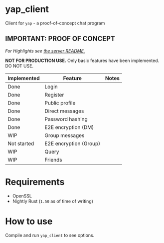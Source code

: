 # yap_client

Client for `yap` - a proof-of-concept chat program

## IMPORTANT: PROOF OF CONCEPT

*For Highlights see [the server README.](https://github.com/rmanosuthi/yap_server)*

**NOT FOR PRODUCTION USE.** Only basic features have been implemented. DO NOT USE.

| Implemented | Feature | Notes |
|-------------|---------|-------|
|Done|Login
|Done|Register
|Done|Public profile
|Done|Direct messages
|Done|Password hashing
|Done|E2E encryption (DM)
|WIP|Group messages
|Not started|E2E encryption (Group)
|WIP|Query
|WIP|Friends

# Requirements

- OpenSSL
- Nightly Rust (`1.50` as of time of writing)

# How to use

Compile and run `yap_client` to see options.
